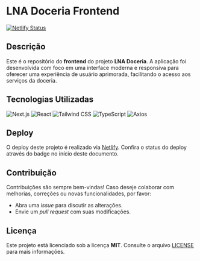 # LNA Doceria Frontend

[![Netlify Status](https://api.netlify.com/api/v1/badges/26e1f63d-6e60-4da5-a5be-6dd807896426/deploy-status)](https://app.netlify.com/sites/lna-doceria/deploys)

## Descrição

Este é o repositório do **frontend** do projeto **LNA Doceria**. A aplicação foi desenvolvida com foco em uma interface moderna e responsiva para oferecer uma experiência de usuário aprimorada, facilitando o acesso aos serviços da doceria.

## Tecnologias Utilizadas

![Next.js](https://img.shields.io/badge/Next.js-000000?style=for-the-badge&logo=nextdotjs&logoColor=white)
![React](https://img.shields.io/badge/React-61DAFB?style=for-the-badge&logo=react&logoColor=white)
![Tailwind CSS](https://img.shields.io/badge/Tailwind_CSS-38B2AC?style=for-the-badge&logo=tailwind-css&logoColor=white)
![TypeScript](https://img.shields.io/badge/TypeScript-007ACC?style=for-the-badge&logo=typescript&logoColor=white)
![Axios](https://img.shields.io/badge/Axios-5A29E4?style=for-the-badge&logo=axios&logoColor=white)

## Deploy

O deploy deste projeto é realizado via [Netlify](https://app.netlify.com/sites/lna-doceria/deploys). Confira o status do deploy através do badge no início deste documento.

## Contribuição

Contribuições são sempre bem-vindas! Caso deseje colaborar com melhorias, correções ou novas funcionalidades, por favor:

- Abra uma *issue* para discutir as alterações.
- Envie um *pull request* com suas modificações.

## Licença

Este projeto está licenciado sob a licença **MIT**. Consulte o arquivo [LICENSE](LICENSE) para mais informações.
